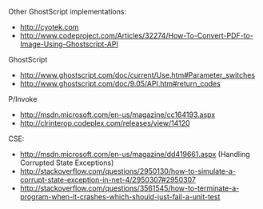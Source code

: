 ﻿Other GhostScript implementations:
- http://cyotek.com
- http://www.codeproject.com/Articles/32274/How-To-Convert-PDF-to-Image-Using-Ghostscript-API


GhostScript
- http://www.ghostscript.com/doc/current/Use.htm#Parameter_switches
- http://www.ghostscript.com/doc/9.05/API.htm#return_codes


P/Invoke
- http://msdn.microsoft.com/en-us/magazine/cc164193.aspx
- http://clrinterop.codeplex.com/releases/view/14120

CSE:
- http://msdn.microsoft.com/en-us/magazine/dd419661.aspx (Handling Corrupted State Exceptions)
- http://stackoverflow.com/questions/2950130/how-to-simulate-a-corrupt-state-exception-in-net-4/2950307#2950307
- http://stackoverflow.com/questions/3561545/how-to-terminate-a-program-when-it-crashes-which-should-just-fail-a-unit-test
